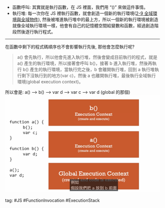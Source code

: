 * 函數呼叫: 其實就是執行函數，在 JS 裡面，我們用 “()” 來做這件事情。
* 執行堆: 每一次你在 JS 裡執行函數，就會創造一個新的執行環境([2-9 全域環境與全域物件](2-9%20全域環境與全域物件.md)), 然後被堆進執行堆中的最上方，所以一個新的執行環境被創造就像全域執行環境一樣，他會有自己的記憶體空間給變數和函數，經過創造階段然後逐行執行程式。
---
在函數中剩下的程式碼順序也不會影響執行先後, 那他會怎麼執行呢?     
> a() 會先執行，所以他會先進入執行堆，然後會變成目前執行的程式，就是 a() 產生的執行環境，所以接著會呼叫 b()，接著 b 進入執行堆，然後再執行 b() 產生的執行環境，當執行完之後，b 會離開執行堆，回到 a 執行堆執行剩下沒執行到的地方(var c)，然後 a 也離開執行堆，最後執行全域執行環境(global execution context)。        

所以會是: a() —> b() —> var d —> var c —> var d (global 的那個)
![](./photo/Pasted%20image%2020221029165715.png)

tag: #JS #FunctionInvocation #ExecutionStack
